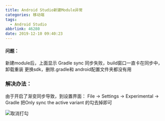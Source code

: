```yaml
---
title: Android Studio新建Module异常
categories: 移动端
tags:
  - Android Studio
abbrlink: 46280
date: 2019-12-10 09:40:23
---
```


#### 问题：
新建module后，上面显示 Gradle sync 同步失败，build窗口一直卡在同步中，卸载重装 更换sdk，删除.gradle和 android配置文件夹都没有用

###  解决办法：
由于开启了渐变同步导致，到设置界面：   File → Settings → Experimental → Gradle 把Only sync the active variant 的勾去掉即可

![取消打勾](https://img-blog.csdnimg.cn/20191210093212747.png?x-oss-process=image/watermark,type_ZmFuZ3poZW5naGVpdGk,shadow_10,text_aHR0cHM6Ly9ibG9nLmNzZG4ubmV0L1dQUjEzMDA1NjU1OTg5,size_16,color_FFFFFF,t_70)